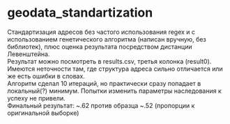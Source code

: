 # geodata_standartization
Стандартизация адресов без частого использования regex и с использованием генетического алгоритма (написан вручную, без библиотек), плюс оценка результата посредством дистанции Левенштейна.<br />
Результат можно посмотреть в results.csv, третья колонка (result0). Имеются неточности там, где структура адреса сильно отличается или же есть ошибки в словах.<br />
Алгоритм сделал 10 итераций, но практически сразу попадает в локальный(?) минимум. Попытки изменить параметры наследования к успеху не привели.<br />
Финальный результат: ~.62 против образца ~.52 (пропорции к оригинальной выборке)<br />

